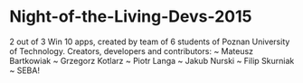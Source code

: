 # Night-of-the-Living-Devs-2015
2 out of 3 Win 10 apps, created by team of 6 students of Poznan University of Technology.
Creators, developers and contributors:
~ Mateusz Bartkowiak
~ Grzegorz Kotlarz
~ Piotr Langa
~ Jakub Nurski
~ Filip Skurniak
~ SEBA!
